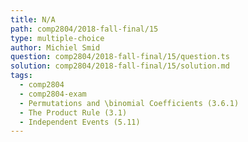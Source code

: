 ```yaml
---
title: N/A
path: comp2804/2018-fall-final/15
type: multiple-choice
author: Michiel Smid
question: comp2804/2018-fall-final/15/question.ts
solution: comp2804/2018-fall-final/15/solution.md
tags:
  - comp2804
  - comp2804-exam
  - Permutations and \binomial Coefficients (3.6.1)
  - The Product Rule (3.1)
  - Independent Events (5.11)
---
```


